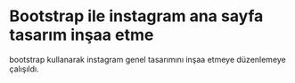 # Bootstrap ile instagram ana sayfa tasarım inşaa etme
bootstrap kullanarak instagram genel tasarımını inşaa etmeye düzenlemeye çalışıldı. 